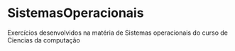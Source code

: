 # SistemasOperacionais



Exercícios desenvolvidos na matéria de Sistemas operacionais do curso de Ciencias da computação
